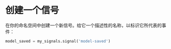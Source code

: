 # 创建一个信号

在你的命名空间中创建一个新信号。给它一个描述性的名称，以标识它所代表的事件：

```python
model_saved = my_signals.signal('model-saved')
```
